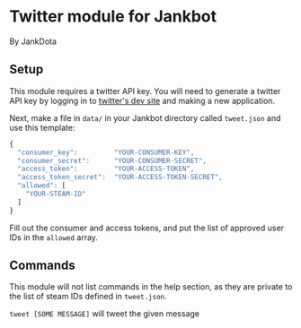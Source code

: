 # Twitter module for Jankbot
By JankDota

## Setup

This module requires a twitter API key. You will need to generate a twitter API
key by logging in to [twitter's dev site](http://dev.twitter.com) and making
a new application.

Next, make a file in `data/` in your Jankbot directory called `tweet.json` and use this template:

```javascript
{
  "consumer_key":         "YOUR-CONSUMER-KEY",
  "consumer_secret":      "YOUR-CONSUMER-SECRET",
  "access_token":         "YOUR-ACCESS-TOKEN",
  "access_token_secret":  "YOUR-ACCESS-TOKEN-SECRET",
  "allowed": [
    "YOUR-STEAM-ID"
  ]
}
```

Fill out the consumer and access tokens, and put the list of approved user IDs in the `allowed` array.

## Commands

This module will not list commands in the help section, as they are private to the list of steam
IDs defined in `tweet.json`.

`tweet [SOME MESSAGE]` will tweet the given message
